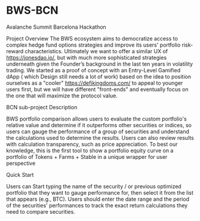# BWS-BCN
 Avalanche Summit Barcelona Hackathon
 
Project Overview 
The BWS ecosystem aims to democratize access to complex hedge fund options strategies and improve its users' portfolio risk-reward characteristics.
Ultimately we want to offer a similar UX of https://jonesdao.io/, but with much more sophisticated strategies underneath given the Founder’s background in the last ten years in volatility trading.
We started as a proof of concept with an Entry-Level Gamified dApp ( which Design still needs a lot of work) based on the idea to position ourselves as a "cooler" https://defikingdoms.com/ to appeal to younger users first, but we will have different "front-ends" and eventually focus on the one that will maximize the protocol value.

BCN sub-project Description

BWS portfolio comparison allows users to evaluate the custom portfolio's relative value and determine if it outperforms other securities or indices, so users can gauge the performance of a group of securities and understand the calculations used to determine the results. Users can also review results with calculation transparency, such as price appreciation. To best our knowledge, this is the first tool to show a portfolio equity curve on a portfolio of Tokens + Farms + Stable in a unique wrapper for user perspective

Quick Start

Users can Start typing the name of the security / or previous optimized portfolio that they want to gauge performance for, then select it from the list that appears (e.g., BTC).
Users should enter the date range and the period of the securities' performances to track the exact return calculations they need to compare securities.

